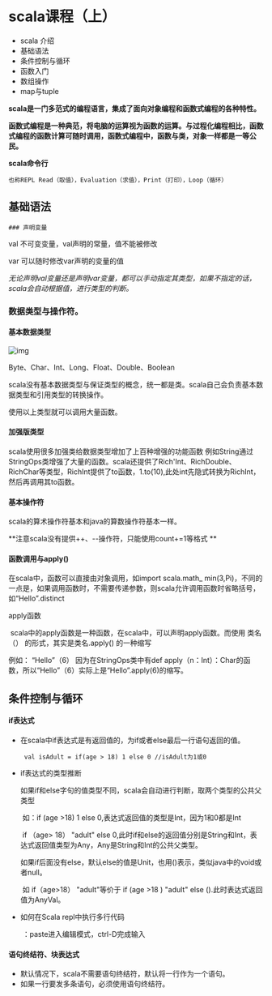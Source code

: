 # scala课程（上）

- scala 介绍
- 基础语法
- 条件控制与循环
- 函数入门
- 数组操作
- map与tuple

**scala是一门多范式的编程语言，集成了面向对象编程和函数式编程的各种特性。**

**函数式编程是一种典范，将电脑的运算视为函数的运算。与过程化编程相比，函数式编程的函数计算可随时调用，函数式编程中，函数与类，对象一样都是一等公民。**

**scala命令行**

 	也称REPL Read（取值），Evaluation（求值），Print（打印），Loop（循环）

## 基础语法

	### 声明变量

val 不可变变量，val声明的常量，值不能被修改

var 可以随时修改var声明的变量的值

*无论声明val变量还是声明var变量，都可以手动指定其类型，如果不指定的话，scala会自动根据值，进行类型的判断。*

### 数据类型与操作符。 ###

#### 基本数据类型 ####

![img](https://img-blog.csdn.net/20180529091555973)

Byte、Char、Int、Long、Float、Double、Boolean

scala没有基本数据类型与保证类型的概念，统一都是类。scala自己会负责基本数据类型和引用类型的转换操作。

使用以上类型就可以调用大量函数。

#### 加强版类型 ####

scala使用很多加强类给数据类型增加了上百种增强的功能函数 例如String通过StringOps类增强了大量的函数。scala还提供了Rich'Int、RichDouble、RichChar等类型，RichInt提供了to函数，1.to(10),此处int先隐式转换为RichInt，然后再调用其to函数。

#### 基本操作符 ####

scala的算术操作符基本和java的算数操作符基本一样。

**注意scala没有提供++、--操作符，只能使用count+=1等格式 **

#### 函数调用与apply() ####

在scala中，函数可以直接由对象调用，如import scala.math_ min(3,Pi)，不同的一点是，如果调用函数时，不需要传递参数，则scala允许调用函数时省略括号，如“Hello”.distinct

apply函数

​	scala中的apply函数是一种函数，在scala中，可以声明apply函数。而使用 类名（） 的形式，其实是类名.apply() 的一种缩写

例如： “Hello”（6） 因为在StringOps类中有def apply（n：Int）：Char的函数，所以“Hello”（6）实际上是“Hello”.apply(6)的缩写。

## 条件控制与循环 ##

#### if表达式 ####

- 在scala中if表达式是有返回值的，为if或者else最后一行语句返回的值。

  ` val isAdult = if(age > 18) 1 else 0 //isAdult为1或0` 

- if表达式的类型推断

   如果if和else字句的值类型不同，scala会自动进行判断，取两个类型的公共父类型

  ​	如：if (age >18) 1 else 0,表达式返回值的类型是Int，因为1和0都是Int

  ​	if （age> 18） "adult" else 0,此时if和else的返回值分别是String和Int，表达式返回值类型为Any，Any是String和Int的公共父类型。

  ​	如果if后面没有else，默认else的值是Unit，也用()表示，类似java中的void或者null。

  ​		如 if（age>18） "adult"等价于 if (age >18 ) "adult" else ().此时表达式返回值为AnyVal。

- 如何在Scala repl中执行多行代码

  ​	：paste进入编辑模式，ctrl-D完成输入

  

#### 语句终结符、块表达式 ####

 - 默认情况下，scala不需要语句终结符，默认将一行作为一个语句。
 - 如果一行要发多条语句，必须使用语句终结符。